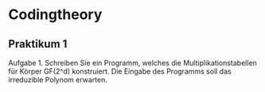 # Codingtheory

## Praktikum 1
Aufgabe 1. Schreiben Sie ein Programm, welches die Multiplikationstabellen für Körper GF(2^d) konstruiert. 
Die Eingabe des Programms soll das irreduzible Polynom erwarten.

